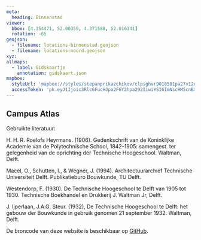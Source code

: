 ```yaml
---
meta:
  heading: Binnenstad
viewer:
  bbox: [4.354471, 52.00359, 4.371588, 52.016341]
  rotation: -65
geojson:
  - filename: locations-binnenstad.geojson
  - filename: locations-noord.geojson
xyz:
allmaps:
  - label: Gidskaartje
    annotation: gidskaart.json
mapbox:
  styleUrl: 'mapbox://styles/stepanprikazchikov/clpsghvr9018501pa27v12ec4'
  accessToken: 'pk.eyJ1Ijoic3RlcGFucHJpa2F6Y2hpa292IiwiYSI6ImNscHM5cnBmYTAxcTgybG9wOGJjdHFxMm0ifQ.TlPDvJzXm4QydfisdMdWeQ'
---
```


## Campus Atlas

Gebruikte literatuur:

H. H. R. Roelofs Heyrmans. (1906). Gedenkschrift van de Koninklijke Academie van de Polytechnische School, 1842-1905: samengest. ter gelegenheid van de oprichting der Technische Hoogeschool. Waltman, Delft.

Macel, O., Schutten, I., & Wegner, J. (1994). Architectuurarchief Technische Universiteit Delft. Publikatieburo Bouwkunde, TU Delft.

Westendorp, F. (1930). De Technische Hoogeschool te Delft van 1905 tot 1930. Technische Boekhandel en Drukkerij J. Waltman Jr, Delft.

J. Ijperlaan, J.A.G. Steur. (1932), De Technische Hoogeschool te Delft: het gebouw der Bouwkunde in gebruik genomen 21 september 1932. Waltman, Delft.

De broncode van deze website is beschikbaar op [GitHub](https://github.com/tu-delft-heritage/campus-atlas/).
